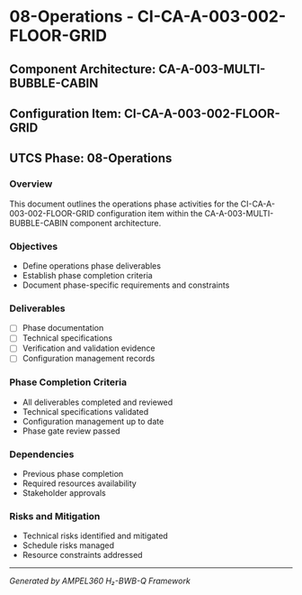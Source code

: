 # 08-Operations - CI-CA-A-003-002-FLOOR-GRID

## Component Architecture: CA-A-003-MULTI-BUBBLE-CABIN
## Configuration Item: CI-CA-A-003-002-FLOOR-GRID
## UTCS Phase: 08-Operations

### Overview
This document outlines the operations phase activities for the CI-CA-A-003-002-FLOOR-GRID configuration item within the CA-A-003-MULTI-BUBBLE-CABIN component architecture.

### Objectives
- Define operations phase deliverables
- Establish phase completion criteria
- Document phase-specific requirements and constraints

### Deliverables
- [ ] Phase documentation
- [ ] Technical specifications
- [ ] Verification and validation evidence
- [ ] Configuration management records

### Phase Completion Criteria
- All deliverables completed and reviewed
- Technical specifications validated
- Configuration management up to date
- Phase gate review passed

### Dependencies
- Previous phase completion
- Required resources availability
- Stakeholder approvals

### Risks and Mitigation
- Technical risks identified and mitigated
- Schedule risks managed
- Resource constraints addressed

---
*Generated by AMPEL360 H₂-BWB-Q Framework*
